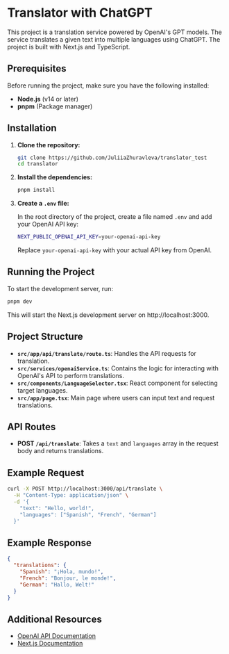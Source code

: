 # Translator with ChatGPT

This project is a translation service powered by OpenAI's GPT models. The service translates a given text into multiple languages using ChatGPT. The project is built with Next.js and TypeScript.

## Prerequisites

Before running the project, make sure you have the following installed:

- **Node.js** (v14 or later)
- **pnpm** (Package manager)

## Installation

1. **Clone the repository:**
    
    ```bash
    git clone https://github.com/JuliiaZhuravleva/translator_test
    cd translator
    ```
    
2. **Install the dependencies:**
    
    ```bash
    pnpm install
    ```
    
3. **Create a `.env` file:**
    
    In the root directory of the project, create a file named `.env` and add your OpenAI API key:
    
    ```bash
    NEXT_PUBLIC_OPENAI_API_KEY=your-openai-api-key
    ```
    
    Replace `your-openai-api-key` with your actual API key from OpenAI.
    

## Running the Project

To start the development server, run:

```bash
pnpm dev
```

This will start the Next.js development server on http://localhost:3000.

## Project Structure

- **`src/app/api/translate/route.ts`**: Handles the API requests for translation.
- **`src/services/openaiService.ts`**: Contains the logic for interacting with OpenAI's API to perform translations.
- **`src/components/LanguageSelector.tsx`**: React component for selecting target languages.
- **`src/app/page.tsx`**: Main page where users can input text and request translations.

## API Routes

- **POST `/api/translate`**: Takes a `text` and `languages` array in the request body and returns translations.

## Example Request

```bash
curl -X POST http://localhost:3000/api/translate \
  -H "Content-Type: application/json" \
  -d '{
    "text": "Hello, world!",
    "languages": ["Spanish", "French", "German"]
  }'
```

## Example Response

```json
{
  "translations": {
    "Spanish": "¡Hola, mundo!",
    "French": "Bonjour, le monde!",
    "German": "Hallo, Welt!"
  }
}
```

## Additional Resources

- [OpenAI API Documentation](https://beta.openai.com/docs/)
- [Next.js Documentation](https://nextjs.org/docs)
